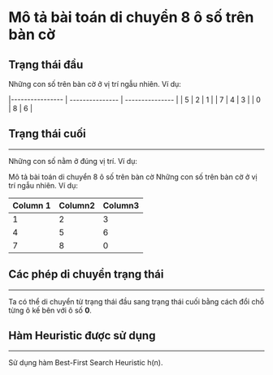 # Mô tả bài toán di chuyển 8 ô số trên bàn cờ


## Trạng thái đầu


Những con số trên bàn cờ ở vị trí ngẫu nhiên. Ví dụ:


|---------------- | --------------- | --------------- |
| 5    | 2    | 1    |
| 7    | 4    | 3    |
| 0    | 8    | 6    |

## Trạng thái cuối

---

Những con số nằm ở đúng vị trí. Ví dụ:

Mô tả bài toán di chuyển 8 ô số trên bàn cờ
Những con số trên bàn cờ ở vị trí ngẫu nhiên. Ví dụ:


| Column 1    | Column2    | Column3    |
|---------------- | --------------- | --------------- |
| 1    | 2    | 3    |
| 4    | 5    | 6    |
| 7    | 8    | 0    |

## Các phép di chuyển trạng thái

---

Ta có thể di chuyển từ trạng thái đầu sang trạng thái cuối bằng cách đổi chỗ từng ô kế bên với ô số **0**.

## Hàm Heuristic được sử dụng

---

Sử dụng hàm Best-First Search Heuristic h(n).
